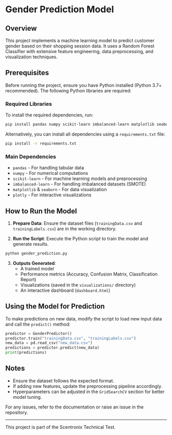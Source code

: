# Gender Prediction Model

## Overview
This project implements a machine learning model to predict customer gender based on their shopping session data. It uses a Random Forest Classifier with extensive feature engineering, data preprocessing, and visualization techniques.

## Prerequisites
Before running the project, ensure you have Python installed (Python 3.7+ recommended). The following Python libraries are required:

### Required Libraries
To install the required dependencies, run:
```bash
pip install pandas numpy scikit-learn imbalanced-learn matplotlib seaborn plotly
```

Alternatively, you can install all dependencies using a `requirements.txt` file:
```bash
pip install -r requirements.txt
```

### Main Dependencies
- `pandas` - For handling tabular data
- `numpy` - For numerical computations
- `scikit-learn` - For machine learning models and preprocessing
- `imbalanced-learn` - For handling imbalanced datasets (SMOTE)
- `matplotlib` & `seaborn` - For data visualization
- `plotly` - For interactive visualizations

## How to Run the Model

1. **Prepare Data**: Ensure the dataset files (`trainingData.csv` and `trainingLabels.csv`) are in the working directory.

2. **Run the Script**: Execute the Python script to train the model and generate results.
```bash
python gender_prediction.py
```

3. **Outputs Generated**:
   - A trained model
   - Performance metrics (Accuracy, Confusion Matrix, Classification Report)
   - Visualizations (saved in the `visualizations/` directory)
   - An interactive dashboard (`dashboard.html`)

## Using the Model for Prediction
To make predictions on new data, modify the script to load new input data and call the `predict()` method:
```python
predictor = GenderPredictor()
predictor.train("trainingData.csv", "trainingLabels.csv")
new_data = pd.read_csv("new_data.csv")
predictions = predictor.predict(new_data)
print(predictions)
```

## Notes
- Ensure the dataset follows the expected format.
- If adding new features, update the preprocessing pipeline accordingly.
- Hyperparameters can be adjusted in the `GridSearchCV` section for better model tuning.

For any issues, refer to the documentation or raise an issue in the repository.

---

This project is part of the Scentronix Technical Test.

